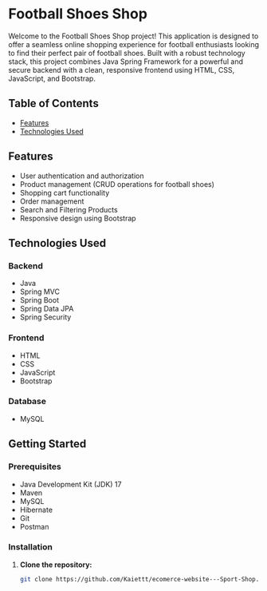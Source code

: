 # Football Shoes Shop

Welcome to the Football Shoes Shop project! This application is designed to offer a seamless online shopping experience for football enthusiasts looking to find their perfect pair of football shoes. Built with a robust technology stack, this project combines Java Spring Framework for a powerful and secure backend with a clean, responsive frontend using HTML, CSS, JavaScript, and Bootstrap.

## Table of Contents

- [Features](#features)
- [Technologies Used](#technologies-used)
## Features

- User authentication and authorization
- Product management (CRUD operations for football shoes)
- Shopping cart functionality
- Order management
- Search and Filtering Products
- Responsive design using Bootstrap

## Technologies Used

### Backend
- Java
- Spring MVC
- Spring Boot
- Spring Data JPA
- Spring Security

### Frontend
- HTML
- CSS
- JavaScript
- Bootstrap

### Database
- MySQL

## Getting Started

### Prerequisites

- Java Development Kit (JDK) 17
- Maven
- MySQL
- Hibernate
- Git
- Postman

### Installation

1. **Clone the repository:**
   ```bash
   git clone https://github.com/Kaiettt/ecomerce-website---Sport-Shop.git
